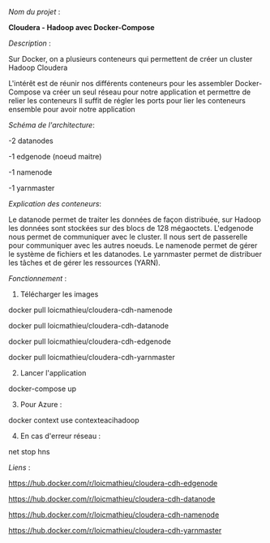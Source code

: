 _Nom du projet_ : 

**Cloudera - Hadoop avec Docker-Compose**

_Description_ :

Sur Docker, on a plusieurs conteneurs qui permettent de créer un cluster Hadoop Cloudera

L'intérêt est de réunir nos différents conteneurs pour les assembler
Docker-Compose va créer un seul réseau pour notre application et permettre de relier les conteneurs
Il suffit de régler les ports pour lier les conteneurs ensemble pour avoir notre application

_Schéma de l'architecture_:

-2 datanodes

-1 edgenode (noeud maitre)

-1 namenode

-1 yarnmaster

_Explication des conteneurs_:

Le datanode permet de traiter les données de façon distribuée, sur Hadoop les données sont stockées sur des blocs de 128 mégaoctets.
L'edgenode nous permet de communiquer avec le cluster. Il nous sert de passerelle pour communiquer avec les autres noeuds.
Le namenode permet de gérer le système de fichiers et les datanodes.
Le yarnmaster permet de distribuer les tâches et de gérer les ressources (YARN).

_Fonctionnement_ :
1) Télécharger les images

docker pull loicmathieu/cloudera-cdh-namenode

docker pull loicmathieu/cloudera-cdh-datanode

docker pull loicmathieu/cloudera-cdh-edgenode

docker pull loicmathieu/cloudera-cdh-yarnmaster

2) Lancer l'application

docker-compose up

3) Pour Azure :

docker context use contexteacihadoop

4) En cas d'erreur réseau :

net stop hns

_Liens_ :

https://hub.docker.com/r/loicmathieu/cloudera-cdh-edgenode

https://hub.docker.com/r/loicmathieu/cloudera-cdh-datanode

https://hub.docker.com/r/loicmathieu/cloudera-cdh-namenode

https://hub.docker.com/r/loicmathieu/cloudera-cdh-yarnmaster
